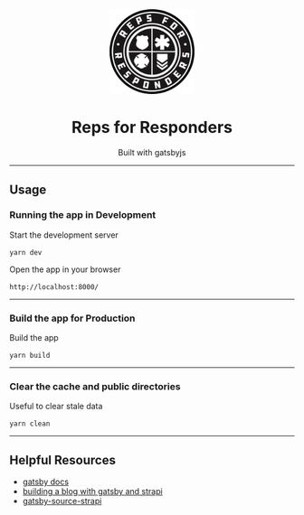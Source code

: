 <div align="center">
    <img alt="by Eric Furspan" src="static/icon.png" width="150px" />
  <h1>Reps for Responders</h1>
  <p>Built with gatsbyjs</p>
</div>

***********************************************

## Usage
### Running the app in Development
  Start the development server
  ```
  yarn dev
  ```
  Open the app in your browser
  ```
  http://localhost:8000/
  ```

***********************************************

### Build the app for Production
  Build the app
  ```
  yarn build
  ```

***********************************************

### Clear the cache and public directories
  Useful to clear stale data
  ```
  yarn clean
  ```

***********************************************

## Helpful Resources
- [gatsby docs](https://www.gatsbyjs.org/docs/)
- [building a blog with gatsby and strapi](https://strapi.io/blog/build-a-static-blog-with-gatsby-and-strapi)
- [gatsby-source-strapi](https://github.com/strapi/gatsby-source-strapi)
